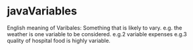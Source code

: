 # javaVariables

English meaning of Varibales:
Something that is likely to vary.
e.g. the weather is one variable to be considered. 
e.g.2  variable expenses
e.g.3 quality of hospital food is highly variable.
